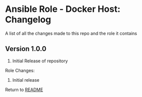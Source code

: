 Ansible Role - Docker Host: Changelog
=====================================
A list of all the changes made to this repo and the role it contains

Version 1.0.0
-------------

1. Initial Release of repository

Role Changes:

1. Initial release

Return to [README](README.md)
